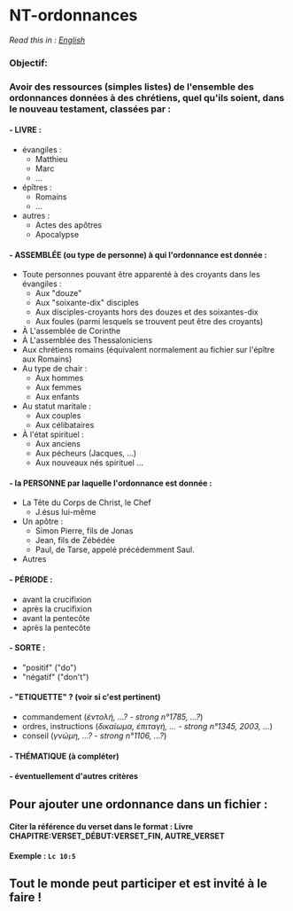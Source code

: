 # NT-ordonnances 

*Read this in : [English](README.md)*

  ### Objectif: 
  ### Avoir des ressources (simples listes) de l'ensemble des ordonnances données à des chrétiens, quel qu'ils soient, dans le nouveau testament, classées par :
 
#### - LIVRE :
  - évangiles :
    - Matthieu
    - Marc
    - …
  - épîtres : 
    - Romains
    -  …
  - autres : 
    - Actes des apôtres
    - Apocalypse
 #### - ASSEMBLÉE (ou type de personne) à qui l'ordonnance est donnée : 
  - Toute personnes pouvant être apparenté à des croyants dans les évangiles : 
    - Aux "douze"
    - Aux "soixante-dix" disciples
    - Aux disciples-croyants hors des douzes et des soixantes-dix 
    - Aux foules (parmi lesquels se trouvent peut être des croyants)
  - À L'assemblée de Corinthe
  - À L'assemblée des Thessaloniciens
  - Aux chrétiens romains (équivalent normalement au fichier sur l'épître aux Romains)
  - Au type de chair :
     - Aux hommes
     - Aux femmes
     - Aux enfants
   - Au statut maritale :
     - Aux couples
     - Aux célibataires
   - À l'état spirituel :
     - Aux anciens
     - Aux pécheurs (Jacques, …)
     - Aux nouveaux nés spirituel
  …
 
 #### - la PERSONNE par laquelle l'ordonnance est donnée :
  - La Tête du Corps de Christ, le Chef
    - J.ésus lui-même
  - Un apôtre :
    - Simon Pierre, fils de Jonas
    - Jean, fils de Zébédée
    - Paul, de Tarse, appelé précédemment Saul.
  - Autres
    
 
 #### - PÉRIODE :
  - avant la crucifixion
  - après la crucifixion
  - avant la pentecôte
  - après la pentecôte
  
 #### - SORTE :
  - "positif" ("do")
  - "négatif" ("don't")
 
 #### - "ETIQUETTE" ? (voir si c'est pertinent)
  - commandement (*ἐντολή, …? - strong n°1785, …?*)
  - ordres, instructions (*δικαίωμα, ἐπιταγή, … - strong n°1345, 2003, …*)
  - conseil (*γνώμη, …? - strong n°1106, …?*)
  
 #### - THÉMATIQUE (à compléter)
 #### - éventuellement d'autres critères
 
 
 
 ## Pour ajouter une ordonnance dans un fichier :
  #### Citer la référence du verset dans le format :     Livre CHAPITRE:VERSET_DÉBUT:VERSET_FIN, AUTRE_VERSET
  
 **Exemple : `Lc 10:5`**  
  
 ## Tout le monde peut participer et est invité à le faire !
 
